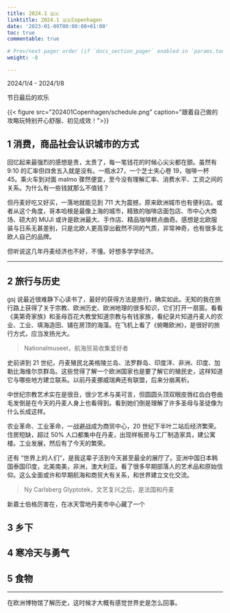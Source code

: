 ```yaml
---
title: 2024.1 🇩🇰
linktitle: 2024.1 🇩🇰Copenhagen
date: '2023-01-09T00:00:00+01:00'
toc: true
commentable: true

# Prev/next pager order (if `docs_section_pager` enabled in `params.toml`)
weight: -8

---
```


2024/1/4 - 2024/1/8

节日最后的欢乐

{{< figure src="202401Copenhagen/schedule.png" caption="跟着自己做的攻略玩特别开心舒服、初见成效！">}}

## 1 消费，商品社会认识城市的方式

回忆起来最强烈的感想是贵，太贵了，每一笔钱花的时候心尖尖都在颤。虽然有 9:10 的汇率但四舍五入就是没有。一瓶水27，一个芝士夹心卷 19，咖啡一杯 45。乘火车到对面 malmo 骤然便宜，至今没有理解汇率、消费水平、工资之间的关系。为什么有一些钱就那么不值钱？

但丹麦好吃又好买，一落地就能见到 711 大为震撼，原来欧洲城市也有便利店。或者从这个角度，哥本哈根是最像上海的城市，精致的咖啡店面包店、市中心大商场、硕大的 MUJI 或许是欧洲最大、手作店、精品咖啡糕点曲奇。感想是北欧服装与日系无甚差别，只是北欧人更高穿出截然不同的气质，非常神奇，也有很多北欧人自己的品牌。

但听说这几年丹麦经济也不好，不懂。好想多学学经济。

---

## 2 旅行与历史

gsj 说最近很难静下心读书了，最好的获得方法是旅行，确实如此。无知的我在旅行路上获得了关于宗教、欧洲历史、欧洲地理的很多知识，它们打开一扇窗。看看《美第奇家族》和圣母百花大教堂知道宗教与有钱家族，看纪录片知道丹麦人的农业、工业、填海造田、铺在房顶的海藻。在飞机上看了《俯瞰欧洲》，是很好的旅行方式，应当发扬光大。

>  Nationalmuseet，航海贸易收集爱好者

史前讲到 21 世纪，丹麦殖民北美格陵兰岛、法罗群岛、印度洋、非洲、印度、加勒比海维尔京群岛。这些觉得了解一个欧洲国家也是要了解它的殖民史，这样知道它与哪些地方建立联系。以前丹麦挪威瑞典还有联盟，后来分崩离析。

中世纪宗教艺术实在是很丑，很少艺术与美可言，但圆圆头顶双眼皮唇红齿白卷曲毛发倒是在今天的丹麦人身上也看得到。看到她们倒是理解了许多圣母与圣徒像为什么长成这样。

农业革命、工业革命，一战避战成为商贸中心，20 世纪下半叶二站后经济繁荣。住房短缺，超过 50% 人口都集中在丹麦，出现样板房与工厂制造家具，建公寓楼。工业发展，然后有了今天的繁荣。

还有 “世界上的人们”，是我这辈子活到今天甚至最全的展厅了。亚洲中国日本韩国泰国印度，北美南美，非洲，澳大利亚。看了很多早期部落人的艺术品和原始信仰。这么全面或许和早期航海和商贸大有关系，和世界建立文化交流。

> Ny Carlsberg Glyptotek，文艺复兴之后，是法国和丹麦

新嘉士伯格厉害在，在冰天雪地丹麦市中心藏了一个



## 3 乡下

## 4 寒冷天与勇气

## 5 食物

---

在欧洲博物馆了解历史，这时候才大概有感觉世界史是怎么回事。
